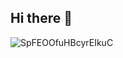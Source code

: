 ## Hi there 👋

![SpFEOOfuHBcyrEIkuC](https://github.com/lucasleos/lucasleos/assets/101786950/7c54c75b-395b-455f-8a23-56360bdb81f9)
